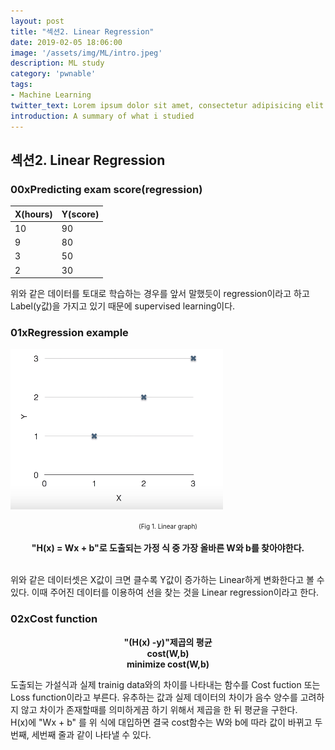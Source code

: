 ```yaml
---
layout: post
title: "섹션2. Linear Regression"
date: 2019-02-05 18:06:00
image: '/assets/img/ML/intro.jpeg'
description: ML study
category: 'pwnable'
tags:
- Machine Learning
twitter_text: Lorem ipsum dolor sit amet, consectetur adipisicing elit.
introduction: A summary of what i studied
---
```


## 섹션2. Linear Regression

### 00xPredicting exam score(regression)

 X(hours) | Y(score)
 ---- | ----
 10 | 90
 9 | 80
 3 | 50
 2 | 30

 위와 같은 데이터를 토대로 학습하는 경우를 앞서 말했듯이 regression이라고 하고 Label(y값)을 가지고 있기 때문에 supervised learning이다.

### 01xRegression example

 ![problem](/assets/img/ML/section2/figure1.PNG "Linear graph")
<center><font size="0.5em">(Fig 1. Linear graph)</font></center><br>

<center><b>"H(x) = Wx + b"로 도출되는 가정 식 중 가장 올바른 W와 b를 찾아야한다.</b></center><br>

위와 같은 데이터셋은 X값이 크면 클수록 Y값이 증가하는 Linear하게 변화한다고 볼 수 있다. 이때 주어진 데이터를 이용하여 선을 찾는 것을 Linear regression이라고 한다.<br>

### 02xCost function

<center><b>"(H(x) -y)"제곱의 평균<br>cost(W,b)<br>minimize cost(W,b)</b></center>

도출되는 가설식과 실제 trainig data와의 차이를 나타내는 함수를 Cost fuction 또는 Loss function이라고 부른다. 유추하는 값과 실제 데이터의 차이가 음수 양수를 고려하지 않고 차이가 존재할때를 의미하게끔 하기 위해서 제곱을 한 뒤 평균을 구한다.<br>
H(x)에 "Wx + b" 를 위 식에 대입하면 결국 cost함수는 W와 b에 따라 값이 바뀌고 두번째, 세번째 줄과 같이 나타낼 수 있다.<br>

